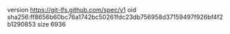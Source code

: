 version https://git-lfs.github.com/spec/v1
oid sha256:ff8656b60bc76a1742bc50261fdc23db756958d37159497f926bf4f2b1290853
size 6936
